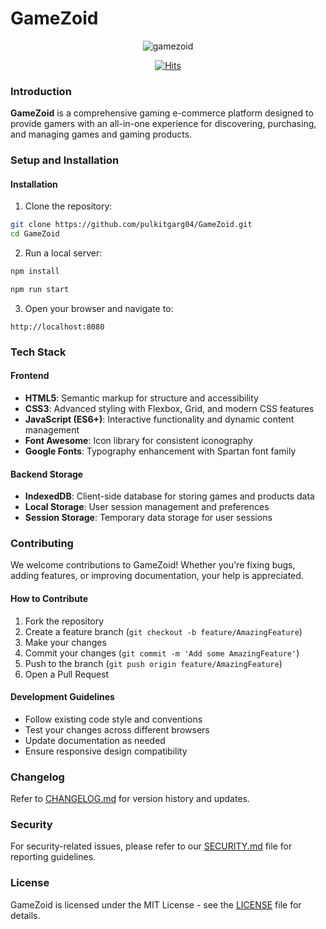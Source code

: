 # GameZoid
<p align="center">
  <img src="https://socialify.git.ci/pulkitgarg04/gamezoid/image?font=Raleway&forks=1&issues=1&language=1&name=1&owner=1&pattern=Floating%20Cogs&pulls=1&stargazers=1&theme=Dark" alt="gamezoid" />
</p>
<p align="center">
  <a href="https://hits.sh/github.com/pulkitgarg04/gamezoid/">
    <img src="https://hits.sh/github.com/pulkitgarg04/gamezoid.svg?style=plastic&color=0077bf" alt="Hits"/>
  </a>
</p>

### Introduction
**GameZoid** is a comprehensive gaming e-commerce platform designed to provide gamers with an all-in-one experience for discovering, purchasing, and managing games and gaming products.

### Setup and Installation
#### Installation
1. Clone the repository:
```bash
git clone https://github.com/pulkitgarg04/GameZoid.git
cd GameZoid
```

2. Run a local server:
```bash
npm install

npm run start
```

3. Open your browser and navigate to:
```
http://localhost:8080
```

### Tech Stack
#### Frontend
- **HTML5**: Semantic markup for structure and accessibility
- **CSS3**: Advanced styling with Flexbox, Grid, and modern CSS features
- **JavaScript (ES6+)**: Interactive functionality and dynamic content management
- **Font Awesome**: Icon library for consistent iconography
- **Google Fonts**: Typography enhancement with Spartan font family

#### Backend Storage
- **IndexedDB**: Client-side database for storing games and products data
- **Local Storage**: User session management and preferences
- **Session Storage**: Temporary data storage for user sessions

### Contributing
We welcome contributions to GameZoid! Whether you're fixing bugs, adding features, or improving documentation, your help is appreciated.

#### How to Contribute
1. Fork the repository
2. Create a feature branch (`git checkout -b feature/AmazingFeature`)
3. Make your changes
4. Commit your changes (`git commit -m 'Add some AmazingFeature'`)
5. Push to the branch (`git push origin feature/AmazingFeature`)
6. Open a Pull Request

#### Development Guidelines
- Follow existing code style and conventions
- Test your changes across different browsers
- Update documentation as needed
- Ensure responsive design compatibility

### Changelog
Refer to [CHANGELOG.md](CHANGELOG.md) for version history and updates.

### Security
For security-related issues, please refer to our [SECURITY.md](SECURITY.md) file for reporting guidelines.

### License
GameZoid is licensed under the MIT License - see the [LICENSE](LICENSE) file for details.